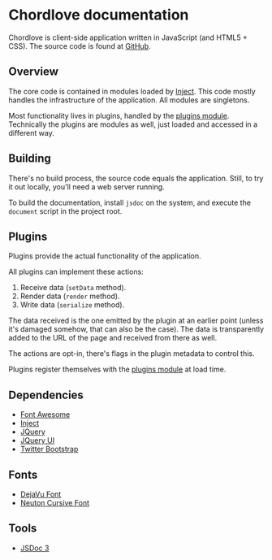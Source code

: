 Chordlove documentation
=======================

Chordlove is client-side application written in JavaScript (and HTML5 + CSS).
The source code is found at [GitHub](https://github.com/chordlove/chordlove).

Overview
--------

The core code is contained in modules loaded by [Inject](http://www.injectjs.com/).
This code mostly handles the infrastructure of the application.
All modules are singletons.

Most functionality lives in plugins, handled by the [plugins module](module-plugins.html).
Technically the plugins are modules as well, just loaded and accessed in a different way.

Building
--------

There's no build process, the source code equals the application.
Still, to try it out locally, you'll need a web server running.

To build the documentation, install `jsdoc` on the system, and execute the `document` script in the project root.

Plugins
-------

Plugins provide the actual functionality of the application.

All plugins can implement these actions:

1. Receive data (`setData` method).
2. Render data (`render` method).
3. Write data (`serialize` method).

The data received is the one emitted by the plugin at an earlier point (unless it's damaged somehow, that can also be the case). The data is transparently added to the URL of the page and received from there as well.

The actions are opt-in, there's flags in the plugin metadata to control this.

Plugins register themselves with the [plugins module](module-plugins.html) at load time.

Dependencies
------------

* [Font Awesome](http://fortawesome.github.io/Font-Awesome/)
* [Inject](http://www.injectjs.com/)
* [JQuery](http://jquery.com/)
* [JQuery UI](http://jqueryui.com/)
* [Twitter Bootstrap](http://twitter.github.io/bootstrap/)

Fonts
-----

* [DejaVu Font](http://dejavu-fonts.org/wiki/Main_Page)
* [Neuton Cursive Font](https://edgewebfonts.adobe.com/)

Tools
-----

* [JSDoc 3](https://github.com/jsdoc3/jsdoc)

